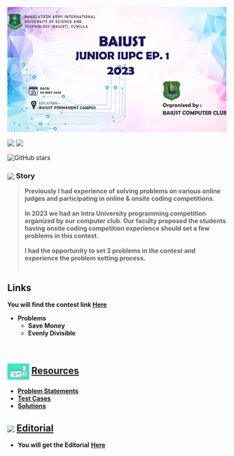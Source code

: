 ![banner](assets/Banner2.PNG)

![](https://img.shields.io/badge/Competitive-%20Programming-%23E60023.svg)
![](https://img.shields.io/badge/Programming-%20Contest-%20E60023.svg)

![GitHub stars](https://img.shields.io/github/stars/khalid586/Problem-Setting) 

### <img src = "https://cdn.dribbble.com/users/1138721/screenshots/10809828/media/478d32b2e65c8c3194b7f2154e179231.gif" align = "center" width = "50px"> Story

>**Previously I had experience of solving problems on various online judges and participating in online & onsite coding competitions.** <br><br>
**In 2023 we had an Intra University programming competition organized by our computer club. Our faculty proposed the students having onsite coding competition experience should set a few problems in this contest.**  <br><br>
**I had the opportunity to set 2 problems in the contest and experience the problem setting process.**<br><br>

## Links
**You will find the contest link [Here](https://toph.co/arena?practice=64765afcd47a320767c000cf#!/p/6473fe50d47a320767bfcdb8)**

- **Problems**
    - **Save Money**
    - **Evenly Divisible**

<br>

## <img align = "center" alt = "" src = "assets/green stat.gif"  width="50px"> [ Resources]()
- [**Problem Statements**](https://github.com/khalid586/Problem-Setting/tree/main/Problem%20statements)
- [**Test Cases**](https://github.com/khalid586/Problem-Setting/tree/main/Test%20cases)
- [**Solutions**](https://github.com/khalid586/Problem-Setting/tree/main/Solutions)

## <img src = "https://cdn.dribbble.com/users/108637/screenshots/2971812/comp_1.gif" align = "center" width = "50px"> [ Editorial]()
- **You will get the Editorial** [**Here**](https://github.com/khalid586/Problem-Setting/tree/main/Solutions)